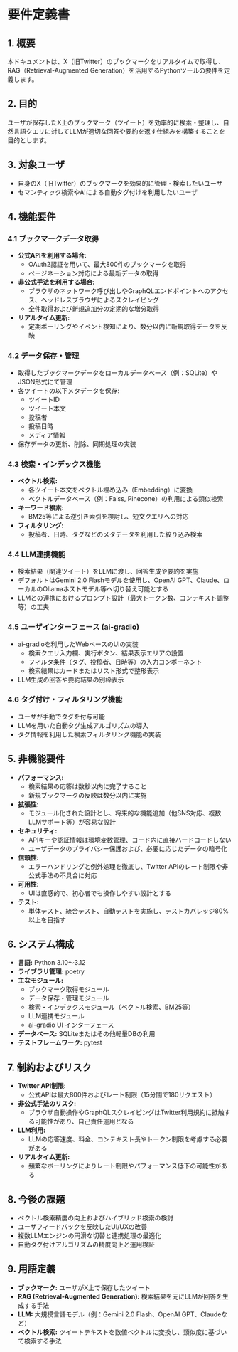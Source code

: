 # 要件定義書

## 1. 概要
本ドキュメントは、X（旧Twitter）のブックマークをリアルタイムで取得し、RAG（Retrieval-Augmented Generation）を活用するPythonツールの要件を定義します。

## 2. 目的
ユーザが保存したX上のブックマーク（ツイート）を効率的に検索・整理し、自然言語クエリに対してLLMが適切な回答や要約を返す仕組みを構築することを目的とします。

## 3. 対象ユーザ
- 自身のX（旧Twitter）のブックマークを効果的に管理・検索したいユーザ
- セマンティック検索やAIによる自動タグ付けを利用したいユーザ

## 4. 機能要件

### 4.1 ブックマークデータ取得
- **公式APIを利用する場合:**
  - OAuth2認証を用いて、最大800件のブックマークを取得
  - ページネーション対応による最新データの取得
- **非公式手法を利用する場合:**
  - ブラウザのネットワーク呼び出しやGraphQLエンドポイントへのアクセス、ヘッドレスブラウザによるスクレイピング
  - 全件取得および新規追加分の定期的な増分取得
- **リアルタイム更新:**
  - 定期ポーリングやイベント検知により、数分以内に新規取得データを反映

### 4.2 データ保存・管理
- 取得したブックマークデータをローカルデータベース（例：SQLite）やJSON形式にて管理
- 各ツイートの以下メタデータを保存:
  - ツイートID
  - ツイート本文
  - 投稿者
  - 投稿日時
  - メディア情報
- 保存データの更新、削除、同期処理の実装

### 4.3 検索・インデックス機能
- **ベクトル検索:**
  - 各ツイート本文をベクトル埋め込み（Embedding）に変換
  - ベクトルデータベース（例：Faiss, Pinecone）の利用による類似検索
- **キーワード検索:**
  - BM25等による逆引き索引を検討し、短文クエリへの対応
- **フィルタリング:**
  - 投稿者、日時、タグなどのメタデータを利用した絞り込み検索

### 4.4 LLM連携機能
- 検索結果（関連ツイート）をLLMに渡し、回答生成や要約を実施
- デフォルトはGemini 2.0 Flashモデルを使用し、OpenAI GPT、Claude、ローカルのOllamaホストモデル等へ切り替え可能とする
- LLMとの連携におけるプロンプト設計（最大トークン数、コンテキスト調整等）の工夫

### 4.5 ユーザインターフェース (ai-gradio)
- ai-gradioを利用したWebベースのUIの実装
  - 検索クエリ入力欄、実行ボタン、結果表示エリアの設置
  - フィルタ条件（タグ、投稿者、日時等）の入力コンポーネント
  - 検索結果はカードまたはリスト形式で整形表示
- LLM生成の回答や要約結果の別枠表示

### 4.6 タグ付け・フィルタリング機能
- ユーザが手動でタグを付与可能
- LLMを用いた自動タグ生成アルゴリズムの導入
- タグ情報を利用した検索フィルタリング機能の実装

## 5. 非機能要件
- **パフォーマンス:**  
  - 検索結果の応答は数秒以内に完了すること
  - 新規ブックマークの反映は数分以内に実施
- **拡張性:**  
  - モジュール化された設計とし、将来的な機能追加（他SNS対応、複数LLMサポート等）が容易な設計
- **セキュリティ:**  
  - APIキーや認証情報は環境変数管理、コード内に直接ハードコードしない
  - ユーザデータのプライバシー保護および、必要に応じたデータの暗号化
- **信頼性:**  
  - エラーハンドリングと例外処理を徹底し、Twitter APIのレート制限や非公式手法の不具合に対応
- **可用性:**  
  - UIは直感的で、初心者でも操作しやすい設計とする
- **テスト:**  
  - 単体テスト、統合テスト、自動テストを実施し、テストカバレッジ80%以上を目指す

## 6. システム構成
- **言語:** Python 3.10～3.12  
- **ライブラリ管理:** poetry  
- **主なモジュール:**
  - ブックマーク取得モジュール
  - データ保存・管理モジュール
  - 検索・インデックスモジュール（ベクトル検索、BM25等）
  - LLM連携モジュール
  - ai-gradio UI インターフェース
- **データベース:** SQLiteまたはその他軽量DBの利用
- **テストフレームワーク:** pytest

## 7. 制約およびリスク
- **Twitter API制限:**  
  - 公式APIは最大800件およびレート制限（15分間で180リクエスト）
- **非公式手法のリスク:**  
  - ブラウザ自動操作やGraphQLスクレイピングはTwitter利用規約に抵触する可能性があり、自己責任運用となる
- **LLM利用:**  
  - LLMの応答速度、料金、コンテキスト長やトークン制限を考慮する必要がある
- **リアルタイム更新:**  
  - 頻繁なポーリングによりレート制限やパフォーマンス低下の可能性がある

## 8. 今後の課題
- ベクトル検索精度の向上およびハイブリッド検索の検討
- ユーザフィードバックを反映したUI/UXの改善
- 複数LLMエンジンの円滑な切替と連携処理の最適化
- 自動タグ付けアルゴリズムの精度向上と運用検証

## 9. 用語定義
- **ブックマーク:** ユーザがX上で保存したツイート
- **RAG (Retrieval-Augmented Generation):** 検索結果を元にLLMが回答を生成する手法
- **LLM:** 大規模言語モデル（例：Gemini 2.0 Flash、OpenAI GPT、Claudeなど）
- **ベクトル検索:** ツイートテキストを数値ベクトルに変換し、類似度に基づいて検索する手法 
